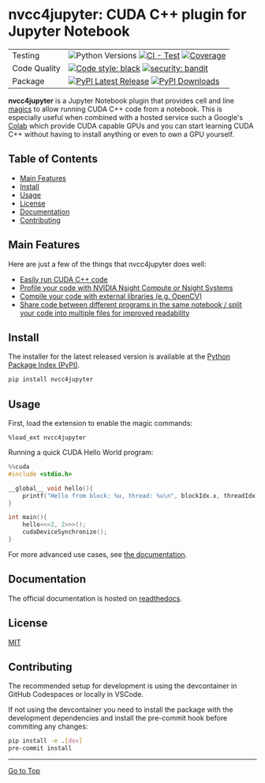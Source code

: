 # nvcc4jupyter: CUDA C++ plugin for Jupyter Notebook

| | |
| --- | --- |
| Testing | ![Python Versions][python-version] [![CI - Test][test-badge]][test-workflow] [![Coverage][coverage-badge]][coverage-results] |
| Code Quality | [![Code style: black][black-badge]][black-project] [![security: bandit][bandit-badge]][bandit-project]|
| Package | [![PyPI Latest Release][pypi-latest-version]][pypi-project-url] [![PyPI Downloads][pypi-downloads]][pypi-project-url] |

<!-- Testing badges -->
[python-version]: https://img.shields.io/pypi/pyversions/nvcc4jupyter
[test-badge]: https://github.com/andreinechaev/nvcc4jupyter/actions/workflows/test.yml/badge.svg
[test-workflow]: https://github.com/andreinechaev/nvcc4jupyter/actions/workflows/test.yml
[coverage-badge]: https://codecov.io/github/andreinechaev/nvcc4jupyter/coverage.svg?branch=master
[coverage-results]: https://codecov.io/gh/andreinechaev/nvcc4jupyter

<!-- Code Quality badges -->
[black-badge]: https://img.shields.io/badge/code%20style-black-000000.svg
[black-project]: https://github.com/ambv/black
[bandit-badge]: https://img.shields.io/badge/security-bandit-yellow.svg
[bandit-project]: https://github.com/PyCQA/bandit

<!-- Package badges -->
[pypi-project-url]: https://pypi.org/project/nvcc4jupyter/
[pypi-latest-version]: https://img.shields.io/pypi/v/nvcc4jupyter.svg
[pypi-downloads]: https://img.shields.io/pypi/dm/nvcc4jupyter.svg?label=PyPI%20downloads

**nvcc4jupyter** is a Jupyter Notebook plugin that provides cell and line
[magics](https://ipython.readthedocs.io/en/stable/interactive/magics.html)
to allow running CUDA C++ code from a notebook. This is especially
useful when combined with a hosted service such a Google's
[Colab](https://colab.research.google.com/) which provide CUDA capable GPUs
and you can start learning CUDA C++ without having to install anything or even
to own a GPU yourself.

## Table of Contents

- [Main Features](#main-features)
- [Install](#install)
- [Usage](#usage)
- [License](#license)
- [Documentation](#documentation)
- [Contributing](#contributing)

## Main Features
Here are just a few of the things that nvcc4jupyter does well:

  - [Easily run CUDA C++ code](https://nvcc4jupyter.readthedocs.io/en/latest/usage.html#hello-world)
  - [Profile your code with NVIDIA Nsight Compute or Nsight Systems](https://nvcc4jupyter.readthedocs.io/en/latest/usage.html#profiling)
  - [Compile your code with external libraries (e.g. OpenCV)](https://nvcc4jupyter.readthedocs.io/en/latest/notebooks.html#compiling-with-external-libraries)
  - [Share code between different programs in the same notebook / split your code into multiple files for improved readability](https://nvcc4jupyter.readthedocs.io/en/latest/usage.html#groups)

## Install
The installer for the latest released version is available at the [Python
Package Index (PyPI)](https://pypi.org/project/nvcc4jupyter).

```sh
pip install nvcc4jupyter
```

## Usage

First, load the extension to enable the magic commands:
```
%load_ext nvcc4jupyter
```

Running a quick CUDA Hello World program:
```c++
%%cuda
#include <stdio.h>

__global__ void hello(){
    printf("Hello from block: %u, thread: %u\n", blockIdx.x, threadIdx.x);
}

int main(){
    hello<<<2, 2>>>();
    cudaDeviceSynchronize();
}
```

For more advanced use cases, see [the documentation](https://nvcc4jupyter.readthedocs.io/en/latest/usage.html).

## Documentation
The official documentation is hosted on [readthedocs](https://nvcc4jupyter.readthedocs.io/).

## License
[MIT](LICENSE)

## Contributing

The recommended setup for development is using the devcontainer in GitHub
Codespaces or locally in VSCode.

If not using the devcontainer you need to install the package with the
development dependencies and install the pre-commit hook before commiting any
changes:
```bash
pip install -e .[dev]
pre-commit install
```

<hr>

[Go to Top](#table-of-contents)
